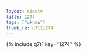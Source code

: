 ```yaml
--- 
layout: sieutv
title: 1274
tags: ["uknow"]
thumb_re: q7t11274
---
```

{% include q7t1 key="1274" %} 
